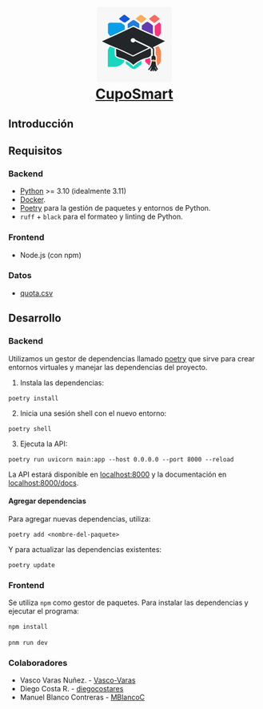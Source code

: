 <h1 align="center">
  <img src="CupoSmart_logo.jpeg" width="150px">
  <br>
  <a href=# name="readme-top">CupoSmart</a>
</h1>

## Introducción

## Requisitos

### Backend

- [Python](https://www.python.org/downloads/) >= 3.10 (idealmente 3.11)
- [Docker](https://www.docker.com/).
- [Poetry](https://python-poetry.org/) para la gestión de paquetes y entornos de Python.
- `ruff` + `black` para el formateo y linting de Python.

### Frontend

- Node.js (con npm)

### Datos
- [quota.csv](https://onedrive.live.com/download?resid=461550F0C2C01195%21591027&authkey=!AHJRWqVhzqsb-IM)

## Desarrollo

### Backend

Utilizamos un gestor de dependencias llamado [poetry](https://python-poetry.org/docs/) que sirve para crear entornos virtuales y manejar las dependencias del proyecto.

1. Instala las dependencias:

```shell
poetry install
```

2. Inicia una sesión shell con el nuevo entorno:

```shell
poetry shell
```

3. Ejecuta la API:

```shell
poetry run uvicorn main:app --host 0.0.0.0 --port 8000 --reload
```

La API estará disponible en [localhost:8000](http://localhost:8000) y la documentación en [localhost:8000/docs](http://localhost:8000/docs).

#### Agregar dependencias

Para agregar nuevas dependencias, utiliza:

```shell
poetry add <nombre-del-paquete>
```

Y para actualizar las dependencias existentes:

```shell
poetry update
```

### Frontend

Se utiliza `npm` como gestor de paquetes. Para instalar las dependencias y ejecutar el programa:

```
npm install

pnm run dev
```
### Colaboradores

- Vasco Varas Nuñez. - [Vasco-Varas](https://github.com/Vasco-Varas)
- Diego Costa R. - [diegocostares](https://github.com/diegocostares)
- Manuel Blanco Contreras  - [MBlancoC](https://github.com/MBlancoC)
